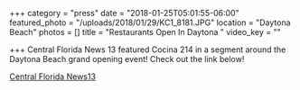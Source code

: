 +++
category = "press"
date = "2018-01-25T05:01:55-06:00"
featured_photo = "/uploads/2018/01/29/KC1_8181.JPG"
location = "Daytona Beach"
photos = []
title = "Restaurants Open In Daytona "
video_key = ""

+++
Central Florida News 13  featured Cocina 214 in a segment around the Daytona Beach grand opening event! Check out the link below! 

[Central Florida News13 ](https://www.dropbox.com/sh/iwul7d8xpsw8f7z/AACgEA4lKW5-bbMciWdLEdx4a?dl=0&preview=CFNEWS13_01-25-2018_19.37.43.mp4)